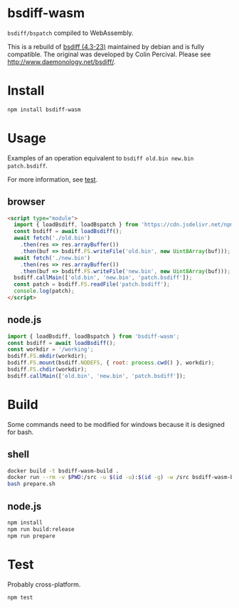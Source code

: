 # bsdiff-wasm

`bsdiff/bspatch` compiled to WebAssembly.

This is a rebuild of [bsdiff (4.3-23)](https://packages.debian.org/en/bookworm/bsdiff) maintained by debian and is fully compatible.
The original was developed by Colin Percival. Please see http://www.daemonology.net/bsdiff/.

# Install
```sh
npm install bsdiff-wasm
```

# Usage
Examples of an operation equivalent to `bsdiff old.bin new.bin patch.bsdiff`.

For more information, see [test](./test).

## browser
```html
<script type="module">
  import { loadBsdiff, loadBspatch } from 'https://cdn.jsdelivr.net/npm/bsdiff-wasm';
  const bsdiff = await loadBsdiff();
  await fetch('./old.bin')
    .then(res => res.arrayBuffer())
    .then(buf => bsdiff.FS.writeFile('old.bin', new Uint8Array(buf)));
  await fetch('./new.bin')
    .then(res => res.arrayBuffer())
    .then(buf => bsdiff.FS.writeFile('new.bin', new Uint8Array(buf)));
  bsdiff.callMain(['old.bin', 'new.bin', 'patch.bsdiff']);
  const patch = bsdiff.FS.readFile('patch.bsdiff');
  console.log(patch);
</script>
```

## node.js
```js
import { loadBsdiff, loadBspatch } from 'bsdiff-wasm';
const bsdiff = await loadBsdiff();
const workdir = '/working';
bsdiff.FS.mkdir(workdir);
bsdiff.FS.mount(bsdiff.NODEFS, { root: process.cwd() }, workdir);
bsdiff.FS.chdir(workdir);
bsdiff.callMain(['old.bin', 'new.bin', 'patch.bsdiff']);
```

# Build
Some commands need to be modified for windows because it is designed for bash.

## shell

```sh
docker build -t bsdiff-wasm-build .
docker run --rm -v $PWD:/src -u $(id -u):$(id -g) -w /src bsdiff-wasm-build /bin/bash build.sh
bash prepare.sh
```

## node.js

```sh
npm install
npm run build:release
npm run prepare
```

# Test
Probably cross-platform.

```sh
npm test
```

